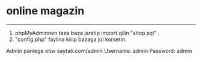 # online magazin

------------------------------------------
1. phpMyAdminnen taza baza jaratip import qilin "shop.sql" .
2. "config.php" faylina kirip bazaga jol korsetin.


Admin panlege otiw saytati.com/admin
Username: admin
Password: admin